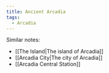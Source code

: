 ```yaml
---
title: Ancient Arcadia
tags:
  - Arcadia
---
```


Similar notes:

- [[The Island|The island of Arcadia]]
- [[Arcadia City|The city of Arcadia]]
- [[Arcadia Central Station]]
